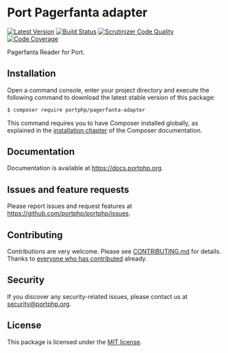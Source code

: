 # Port Pagerfanta adapter

[![Latest Version](https://img.shields.io/github/release/portphp/pagerfanta-adapter.svg?style=flat-square)](https://github.com/portphp/pagerfanta-adapter/releases)
[![Build Status](https://travis-ci.org/portphp/pagerfanta-adapter.svg)](https://travis-ci.org/portphp/pagerfanta-adapter)
[![Scrutinizer Code Quality](https://scrutinizer-ci.com/g/portphp/pagerfanta-adapter/badges/quality-score.png?b=master)](https://scrutinizer-ci.com/g/portphp/pagerfanta-adapter/?branch=master)
[![Code Coverage](https://scrutinizer-ci.com/g/portphp/pagerfanta-adapter/badges/coverage.png?b=master)](https://scrutinizer-ci.com/g/portphp/pagerfanta-adapter/?branch=master)

Pagerfanta Reader for Port.

## Installation

Open a command console, enter your project directory and execute the
following command to download the latest stable version of this package:

```bash
$ composer require portphp/pagerfanta-adapter
```

This command requires you to have Composer installed globally, as explained
in the [installation chapter](https://getcomposer.org/doc/00-intro.md)
of the Composer documentation.

## Documentation

Documentation is available at https://docs.portphp.org.

## Issues and feature requests

Please report issues and request features at https://github.com/portphp/portphp/issues.

## Contributing

Contributions are very welcome. Please see [CONTRIBUTING.md](CONTRIBUTING.md) for
details. Thanks to [everyone who has contributed](https://github.com/portphp/pagerfanta-adapter/graphs/contributors)
already.

## Security

If you discover any security-related issues, please contact us at
[security@portphp.org](mailto:security@portphp.org).

## License

This package is licensed under the [MIT license](LICENSE).

